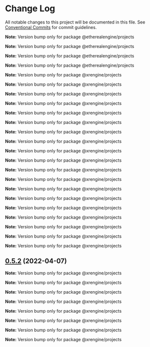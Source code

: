# Change Log

All notable changes to this project will be documented in this file.
See [Conventional Commits](https://conventionalcommits.org) for commit guidelines.



**Note:** Version bump only for package @etherealengine/projects







**Note:** Version bump only for package @etherealengine/projects







**Note:** Version bump only for package @etherealengine/projects







**Note:** Version bump only for package @etherealengine/projects







**Note:** Version bump only for package @xrengine/projects







**Note:** Version bump only for package @xrengine/projects







**Note:** Version bump only for package @xrengine/projects







**Note:** Version bump only for package @xrengine/projects







**Note:** Version bump only for package @xrengine/projects







**Note:** Version bump only for package @xrengine/projects







**Note:** Version bump only for package @xrengine/projects







**Note:** Version bump only for package @xrengine/projects







**Note:** Version bump only for package @xrengine/projects







**Note:** Version bump only for package @xrengine/projects







**Note:** Version bump only for package @xrengine/projects







**Note:** Version bump only for package @xrengine/projects







**Note:** Version bump only for package @xrengine/projects







**Note:** Version bump only for package @xrengine/projects







**Note:** Version bump only for package @xrengine/projects







**Note:** Version bump only for package @xrengine/projects







**Note:** Version bump only for package @xrengine/projects







**Note:** Version bump only for package @xrengine/projects







**Note:** Version bump only for package @xrengine/projects





## [0.5.2](https://github.com/XRFoundation/XREngine/compare/v0.5.1...v0.5.2) (2022-04-07)

**Note:** Version bump only for package @xrengine/projects







**Note:** Version bump only for package @xrengine/projects







**Note:** Version bump only for package @xrengine/projects







**Note:** Version bump only for package @xrengine/projects







**Note:** Version bump only for package @xrengine/projects







**Note:** Version bump only for package @xrengine/projects







**Note:** Version bump only for package @xrengine/projects







**Note:** Version bump only for package @xrengine/projects
